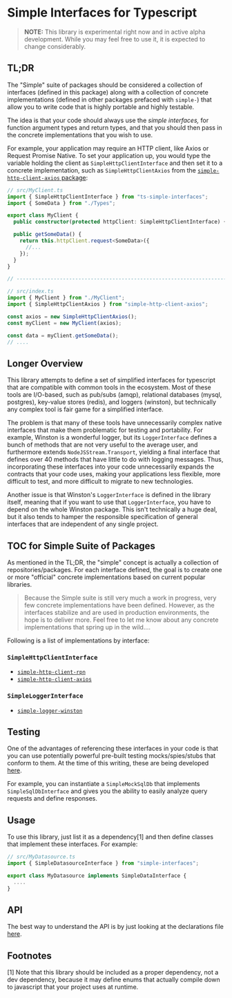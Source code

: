 Simple Interfaces for Typescript
===============================================================================

> 
> **NOTE:** This library is experimental right now and in active alpha development. While you may
> feel free to use it, it is expected to change considerably.
> 

## TL;DR

The "Simple" suite of packages should be considered a collection of interfaces (defined in this
package) along with a collection of concrete implementations (defined in other packages prefaced
with `simple-`) that allow you to write code that is highly portable and highly testable.

The idea is that your code should always use the _simple interfaces,_ for function argument types
and return types, and that you should then pass in the concrete implementations that you wish to
use.

For example, your application may require an HTTP client, like Axios or Request Promise Native.
To set your application up, you would type the variable holding the client as
`SimpleHttpClientInterface` and then set it to a concrete implementation, such as
`SimpleHttpClientAxios` from the
[`simple-http-client-axios` package](../ts-simple-http-client-axios):

```ts
// src/MyClient.ts
import { SimpleHttpClientInterface } from "ts-simple-interfaces";
import { SomeData } from "./Types";

export class MyClient {
  public constructor(protected httpClient: SimpleHttpClientInterface) { }

  public getSomeData() {
    return this.httpClient.request<SomeData>({
      //...
    });
  }
}

// --------------------------------------------------------------------

// src/index.ts
import { MyClient } from "./MyClient";
import { SimpleHttpClientAxios } from "simple-http-client-axios";

const axios = new SimpleHttpClientAxios();
const myClient = new MyClient(axios);

const data = myClient.getSomeData();
// ....
```


## Longer Overview

This library attempts to define a set of simplified interfaces for typescript that are compatible
with common tools in the ecosystem. Most of these tools are I/O-based, such as pub/subs (amqp),
relational databases (mysql, postgres), key-value stores (redis), and loggers (winston), but
technically any complex tool is fair game for a simplified interface.

The problem is that many of these tools have unnecessarily complex native interfaces that make
them problematic for testing and portability. For example, Winston is a wonderful logger, but
its `LoggerInterface` defines a bunch of methods that are not very useful to the average user,
and furthermore extends `NodeJSStream.Transport`, yielding a final interface that defines over
40 methods that have little to do with logging messages. Thus, incorporating these interfaces
into your code unnecessarily expands the contracts that your code uses, making your applications
less flexible, more difficult to test, and more difficult to migrate to new technologies.

Another issue is that Winston's `LoggerInterface` is defined in the library itself, meaning that
if you want to use that `LoggerInterface`, you have to depend on the whole Winston package. This
isn't technically a huge deal, but it also tends to hamper the responsible specification of
general interfaces that are independent of any single project.


## TOC for Simple Suite of Packages

As mentioned in the TL;DR, the "simple" concept is actually a collection of repositories/packages.
For each interface defined, the goal is to create one or more "official" concrete implementations
based on current popular libraries.

>
> Because the Simple suite is still very much a work in progress, very few concrete implementations
> have been defined. However, as the interfaces stabilize and are used in production environments,
> the hope is to deliver more. Feel free to let me know about any concrete implementations that
> spring up in the wild....
>

Following is a list of implementations by interface:

### `SimpleHttpClientInterface`

* [`simple-http-client-rpn`](../ts-simple-http-client-rpn)
* [`simple-http-client-axios`](../ts-simple-http-client-axios)

### `SimpleLoggerInterface`

* [`simple-logger-winston`](../ts-simple-logger-winston)


## Testing

One of the advantages of referencing these interfaces in your code is that you can use potentially
powerful pre-built testing mocks/spies/stubs that conform to them. At the time of this writing,
these are being developed [here](../ts-simple-interfaces-testing).

For example, you can instantiate a `SimpleMockSqlDb` that implements `SimpleSqlDbInterface` and
gives you the ability to easily analyze query requests and define responses.


## Usage

To use this library, just list it as a dependency[1] and then define classes that implement
these interfaces. For example:

```ts
// src/MyDatasource.ts
import { SimpleDatasourceInterface } from "simple-interfaces";

export class MyDatasource implements SimpleDataInterface {
  ....
}
```


## API

The best way to understand the API is by just looking at the declarations file
[here](https://github.com/kael-shipman/ts-simple-interfaces/blob/master/packages/ts-simple-interfaces/src/index.ts).


## Footnotes

[1] Note that this library should be included as a proper dependency, not a dev dependency,
because it may define enums that actually compile down to javascript that your project uses
at runtime.


